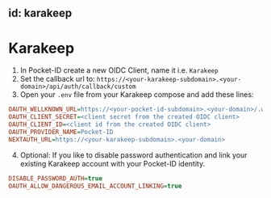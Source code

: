 id: karakeep
---

# Karakeep

1. In Pocket-ID create a new OIDC Client, name it i.e. `Karakeep`
2. Set the callback url to: `https://<your-karakeep-subdomain>.<your-domain>/api/auth/callback/custom`
3. Open your `.env` file from your Karakeep compose and add these lines:

```ini
OAUTH_WELLKNOWN_URL=https://<your-pocket-id-subdomain>.<your-domain>/.well-known/openid-configuration
OAUTH_CLIENT_SECRET=<client secret from the created OIDC client>
OAUTH_CLIENT_ID=<client id from the created OIDC client>
OAUTH_PROVIDER_NAME=Pocket-ID
NEXTAUTH_URL=https://<your-karakeep-subdomain>.<your-domain>

```

4. Optional: If you like to disable password authentication and link your existing Karakeep account with your Pocket-ID identity.

```ini
DISABLE_PASSWORD_AUTH=true
OAUTH_ALLOW_DANGEROUS_EMAIL_ACCOUNT_LINKING=true
```
